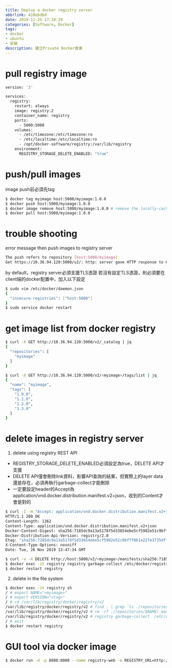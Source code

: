 ```yaml
---
title: Deploy a docker registry server
abbrlink: 410ebdbd
date: 2019-11-25 17:19:29
categories: [Software, Docker]
tags:
- docker
- ubuntu
- 安裝
description: 建立Private Docker倉庫
---
```


# pull registry image
```bash
version: '3'

services:
  registry:
    restart: always
    image: registry:2
    container_name: registry
    ports:
      - 5000:5000
    volumes:
      - /etc/timezone:/etc/timezone:ro
      - /etc/localtime:/etc/localtime:ro
      - /opt/docker-software/registry:/var/lib/registry
    environment:
      REGISTRY_STORAGE_DELETE_ENABLED: "true"
```

# push/pull images
image push前必須先tag
```bash
$ docker tag myimage host:5000/myimage:1.0.0
$ docker push host:5000/myimage:1.0.0
$ docker image remove host:5000/myimage:1.0.0 # remove the locally-cached host:5000/myimage:1.0.0
$ docker pull host:5000/myimage:1.0.0
```

# trouble shooting
error message then push images to registry server
```bash
The push refers to repository [host:5000/myimage]
Get https://10.36.94.120:5000/v2/: http: server gave HTTP response to HTTPS client
```
by default，registry server必須支援TLS憑證
若沒有設定TLS憑證，則必須要在client端的docker配置中，加入以下設定
```bash
$ sudo vim /etc/docker/daemon.json
{
  "insecure-registries": ["host:5000"]
}
$ sudo service docker restart
```

# get image list from docker registry
```bash
$ curl -X GET http://10.36.94.120:5000/v2/_catalog | jq
{
  "repositories": [
    "myimage"
  ]
}

$ curl -X GET http://10.36.94.120:5000/v2/<myimage>/tags/list | jq
{
  "name": "myimage",
  "tags": [
    "1.0.0",
    "1.1.0",
    "1.2.0",
    "1.3.0"
  ]
}
```

# delete images in registry server
1. delete using registry REST API
* REGISTRY_STORAGE_DELETE_ENABLED必須設定為true，DELETE API才支援
* DELETE API僅會刪除link資料，影響API查詢的結果，但實際上的layer data還是存在，必須再執行garbage-collect才能刪除
* 一定要設定header的Accept為application/vnd.docker.distribution.manifest.v2+json，收到的Content才會是對的
```bash
$ curl -I -H "Accept: application/vnd.docker.distribution.manifest.v2+json"  http://host:5000/v2/<myimage>/manifests/<tag>
HTTP/1.1 200 OK
Content-Length: 1362
Content-Type: application/vnd.docker.distribution.manifest.v2+json
Docker-Content-Digest: sha256:7185dc9a13a5178f5d33654ebe5cf5982e51c9bfff0b1e227e3735dffffe7226
Docker-Distribution-Api-Version: registry/2.0
Etag: "sha256:7185dc9a13a5178f5d33654ebe5cf5982e51c9bfff0b1e227e3735dffffe7226"
X-Content-Type-Options: nosniff
Date: Tue, 26 Nov 2019 13:47:34 GMT

$ curl -v -X DELETE http://host:5000/v2/<myimage>/manifests/sha256:7185dc9a13a5178f5d33654ebe5cf5982e51c9bfff0b1e227e3735dffffe7226
$ docker exec -it registry registry garbage-collect /etc/docker/registry/config.yml
$ docker restart registry
```
2. delete in the file system
```bash
$ docker exec -it registry sh
/ # export NAME="<myimage>"
/ # export VERSION="<tag>"
/ # cd /var/lib/registry/docker/registry/v2
/var/lib/registry/docker/registry/v2 # find . | grep `ls ./repositories/$NAME/_manifests/tags/$VERSION/index/sha256`| xargs rm -rf $1
/var/lib/registry/docker/registry/v2 # rm -rf ./repositories/$NAME/_manifests/tags/$VERSION
/var/lib/registry/docker/registry/v2 # registry garbage-collect  /etc/docker/registry/config.yml
/ # exit
$ docker restart registry
```

# GUI tool via docker image
```bash
$ docker run -d -p 8080:8080 --name registry-web -e REGISTRY_URL=http://host:5000/v2 hyper/docker-registry-web
```